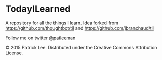 # TodayILearned
A repository for all the things I learn.  Idea forked from https://github.com/thoughtbot/til and https://github.com/jbranchaud/til

Follow me on twitter [@patleeman](https://twitter.com/patleeman)

© 2015 Patrick Lee.
Distributed under the Creative Commons Attribution License.
